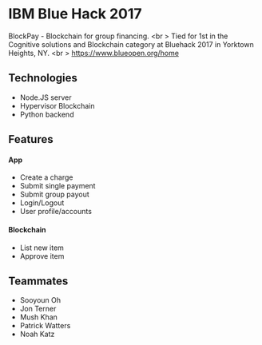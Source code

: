 # IBM Blue Hack 2017 

BlockPay - Blockchain for group financing. <br \>
Tied for 1st in the Cognitive solutions and Blockchain category at Bluehack 2017 in Yorktown Heights, NY. <br \>
https://www.blueopen.org/home

## Technologies
- Node.JS server
- Hypervisor Blockchain 
- Python backend

## Features 
#### App
- Create a charge
- Submit single payment
- Submit group payout
- Login/Logout
- User profile/accounts

#### Blockchain
- List new item
- Approve item 

## Teammates
- Sooyoun Oh
- Jon Terner
- Mush Khan
- Patrick Watters
- Noah Katz

